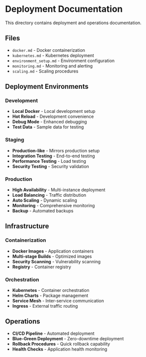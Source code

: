 # Deployment Documentation

This directory contains deployment and operations documentation.

## Files

- `docker.md` - Docker containerization
- `kubernetes.md` - Kubernetes deployment
- `environment_setup.md` - Environment configuration
- `monitoring.md` - Monitoring and alerting
- `scaling.md` - Scaling procedures

## Deployment Environments

### Development

- **Local Docker** - Local development setup
- **Hot Reload** - Development convenience
- **Debug Mode** - Enhanced debugging
- **Test Data** - Sample data for testing

### Staging

- **Production-like** - Mirrors production setup
- **Integration Testing** - End-to-end testing
- **Performance Testing** - Load testing
- **Security Testing** - Security validation

### Production

- **High Availability** - Multi-instance deployment
- **Load Balancing** - Traffic distribution
- **Auto Scaling** - Dynamic scaling
- **Monitoring** - Comprehensive monitoring
- **Backup** - Automated backups

## Infrastructure

### Containerization

- **Docker Images** - Application containers
- **Multi-stage Builds** - Optimized images
- **Security Scanning** - Vulnerability scanning
- **Registry** - Container registry

### Orchestration

- **Kubernetes** - Container orchestration
- **Helm Charts** - Package management
- **Service Mesh** - Inter-service communication
- **Ingress** - External traffic routing

## Operations

- **CI/CD Pipeline** - Automated deployment
- **Blue-Green Deployment** - Zero-downtime deployment
- **Rollback Procedures** - Quick rollback capability
- **Health Checks** - Application health monitoring
